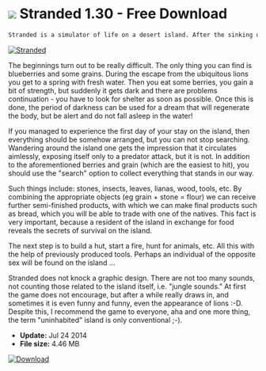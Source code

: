 # ![](https://cdn.softexe.net/static/icon/win.gif) Stranded 1.30 - Free Download

```sh
Stranded is a simulator of life on a desert island. After the sinking of the ship on the unknown waters of the Atlantic you manage to reach the land as one of the whole crew. You are exhausted, hungry, thirsty, and true heat is pouring from the sky. You leave the water and head deep into the island ...
```
[![Stranded](https://gallery.dpcdn.pl/imgc/Tools/18970/g_-_420x350_1.5_-_x20140724173627_0.jpg)](https://softexe.net/win/games-entertainment/simulators/stranded:pbfac.html)

The beginnings turn out to be really difficult. The only thing you can find is blueberries and some grains. During the escape from the ubiquitous lions you get to a spring with fresh water. Then you eat some berries, you gain a bit of strength, but suddenly it gets dark and there are problems continuation - you have to look for shelter as soon as possible. Once this is done, the period of darkness can be used for a dream that will regenerate the body, but be alert and do not fall asleep in the water!
 
 If you managed to experience the first day of your stay on the island, then everything should be somehow arranged, but you can not stop searching. Wandering around the island one gets the impression that it circulates aimlessly, exposing itself only to a predator attack, but it is not. In addition to the aforementioned berries and grain (which are the easiest to hit), you should use the "search" option to collect everything that stands in our way.
 
 Such things include: stones, insects, leaves, lianas, wood, tools, etc. By combining the appropriate objects (eg grain + stone = flour) we can receive further semi-finished products, with which we can make final products such as bread, which you will be able to trade with one of the natives. This fact is very important, because a resident of the island in exchange for food reveals the secrets of survival on the island. 
 
 The next step is to build a hut, start a fire, hunt for animals, etc. All this with the help of previously produced tools. Perhaps an individual of the opposite sex will be found on the island ...
 
 Stranded does not knock a graphic design. There are not too many sounds, not counting those related to the island itself, i.e. "jungle sounds." At first the game does not encourage, but after a while really draws in, and sometimes it is even funny and funny, even the appearance of lions :-D. Despite this, I recommend the game to everyone, aha and one more thing, the term "uninhabited" island is only conventional ;-).


- **Update:** Jul 24 2014
- **File size:** 4.46 MB

[![Download](https://cdn.softexe.net/static/img/download.png)](https://softexe.net/win/games-entertainment/simulators/stranded:pbfac.html)

